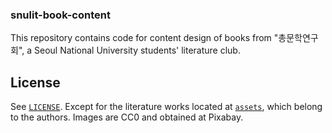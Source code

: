### snulit-book-content

This repository contains code for content design of books from "총문학연구회", a Seoul National University students' literature club.

## License

See [`LICENSE`](./LICENSE). Except for the literature works located at [`assets`](./assets), which belong to the authors. Images are CC0 and obtained at Pixabay.
